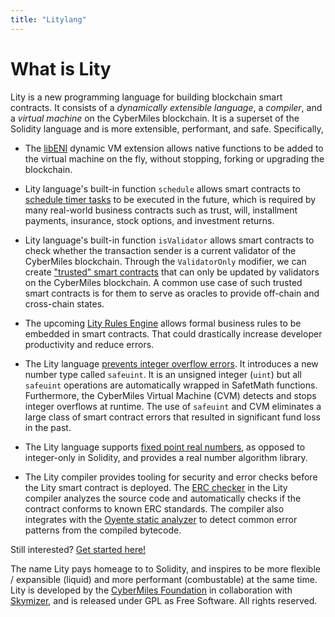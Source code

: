 ```yaml
---
title: "Litylang"
---
```


# What is Lity

Lity is a new programming language for building blockchain smart contracts. It consists of a *dynamically extensible language*, a *compiler*, and a *virtual machine* on the CyberMiles blockchain. It is a superset of the Solidity language and is more extensible, performant, and safe. Specifically,

* The [libENI](https://www.litylang.org/performance/) dynamic VM extension allows native functions to be added to the virtual machine on the fly, without stopping, forking or upgrading the blockchain. 

* Lity language's built-in function `schedule` allows smart contracts to [schedule timer tasks](https://www.litylang.org/scheduler/) to be executed in the future, which is required by many real-world business contracts such as trust, will, installment payments, insurance, stock options, and investment returns.

* Lity language's built-in function `isValidator` allows smart contracts to check whether the transaction sender is a current validator of the CyberMiles blockchain. Through the `ValidatorOnly` modifier, we can create ["trusted" smart contracts](https://www.litylang.org/trusted/) that can only be updated by validators on the CyberMiles blockchain. A common use case of such trusted smart contracts is for them to serve as oracles to provide off-chain and cross-chain states.

* The upcoming [Lity Rules Engine](https://www.litylang.org/business_rules/) allows formal business rules to be embedded in smart contracts. That could drastically increase developer productivity and reduce errors.

* The Lity language [prevents integer overflow errors](https://www.litylang.org/security/#overflow). It introduces a new number type called `safeuint`. It is an unsigned integer (`uint`) but all `safeuint` operations are automatically wrapped in SafetMath functions. Furthermore, the CyberMiles Virtual Machine (CVM) detects and stops integer overflows at runtime. The use of `safeuint` and CVM eliminates a large class of smart contract errors that resulted in significant fund loss in the past.

* The Lity language supports [fixed point real numbers](https://www.litylang.org/number/), as opposed to integer-only in Solidity, and provides a real number algorithm library.

* The Lity compiler provides tooling for security and error checks before the Lity smart contract is deployed. The [ERC checker](https://www.litylang.org/security/#erc-checker) in the Lity compiler analyzes the source code and automatically checks if the contract conforms to known ERC standards. The compiler also integrates with the [Oyente static analyzer](https://www.litylang.org/security/#oyente) to detect common error patterns from the compiled bytecode.

Still interested? [Get started here!](https://www.litylang.org/getting_started/)

The name Lity pays homeage to to Solidity, and inspires to be more flexible / expansible (liquid) and more performant (combustable) at the same time. Lity is developed by the [CyberMiles Foundation](https://www.cybermiles.io/) in collaboration with [Skymizer](https://skymizer.com/), and is released under GPL as Free Software. All rights reserved.
